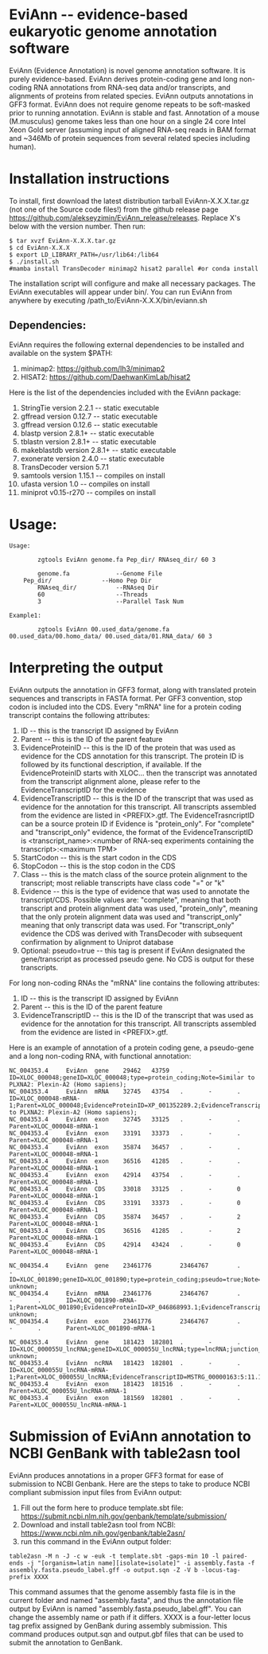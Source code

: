 # EviAnn -- evidence-based eukaryotic genome annotation software

EviAnn (Evidence Annotation) is novel genome annotation software. It is purely evidence-based. EviAnn derives protein-coding gene and long non-coding RNA annotations from RNA-seq data and/or transcripts, and alignments of proteins from related species. EviAnn outputs annotations in GFF3 format. EviAnn does not require genome repeats to be soft-masked prior to running annotation. EviAnn is stable and fast. Annotation of a mouse (M.musculus)  genome takes less than one hour on a single 24 core Intel Xeon Gold server (assuming input of aligned RNA-seq reads in BAM format and ~346Mb of protein sequences from several related species including human). 

# Installation instructions

To install, first download the latest distribution tarball EviAnn-X.X.X.tar.gz (not one of the Source code files!) from the github release page https://github.com/alekseyzimin/EviAnn_release/releases. Replace X's below with the version number. Then run:
```
$ tar xvzf EviAnn-X.X.X.tar.gz
$ cd EviAnn-X.X.X
$ export LD_LIBRARY_PATH=/usr/lib64:/lib64
$ ./install.sh
#mamba install TransDecoder minimap2 hisat2 parallel #or conda install
```
The installation script will configure and make all necessary packages.  The EviAnn executables will appear under bin/.  You can run EviAnn from anywhere by executing /path_to/EviAnn-X.X.X/bin/eviann.sh

## Dependencies:

EviAnn requires the following external dependencies to be installed and available on the system $PATH:

1. minimap2: https://github.com/lh3/minimap2
2. HISAT2: https://github.com/DaehwanKimLab/hisat2

Here is the list of the dependencies included with the EviAnn package:

1. StringTie version 2.2.1 -- static executable
2. gffread version 0.12.7 -- static executable
3. gffread version 0.12.6 -- static executable
4. blastp version 2.8.1+ -- static executable
5. tblastn version 2.8.1+ -- static executable
6. makeblastdb version 2.8.1+ -- static executable
7. exonerate version 2.4.0 -- static executable
8. TransDecoder version 5.7.1
9. samtools version 1.15.1 -- compiles on install
10. ufasta version 1.0 -- compiles on install
11. miniprot v0.15-r270 -- compiles on install

# Usage:
```
Usage:

        zgtools EviAnn genome.fa Pep_dir/ RNAseq_dir/ 60 3

        genome.fa             --Genome File
	Pep_dir/              --Homo Pep Dir
        RNAseq_dir/           --RNAseq Dir
        60                    --Threads
        3                     --Parallel Task Num

Example1:

        zgtools EviAnn 00.used_data/genome.fa 00.used_data/00.homo_data/ 00.used_data/01.RNA_data/ 60 3
```

# Interpreting the output

EviAnn outputs the annotation in GFF3 format, along with translated protein sequences and transcripts in FASTA format. Per GFF3 convention, stop codon is included into the CDS. Every "mRNA" line for a protein coding transcript contains the following attributes:

1. ID -- this is the transcript ID assigned by EviAnn
2. Parent -- this is the ID of the parent feature
3. EvidenceProteinID -- this is the ID of the protein that was used as evidence for the CDS annotation for this transcript. The protein ID is followed by its functional description, if available. If the EvidenceProteinID starts with XLOC... then the transcript was annotated from the transcript alignment alone, please refer to the EvidenceTranscriptID for the evidence
4. EvidenceTranscriptID -- this is the ID of the transcript that was used as evidence for the annotation for this transcript. All transcripts assembled from the evidence are listed in \<PREFIX\>.gtf.  The EvidenceTrasncriptID can be a source protein ID if Evidence is "protein_only".  For "complete" and "transcript_only" evidence, the format of the EvidenceTranscriptID is \<transcript_name\>:\<number of RNA-seq experiments containing the transcript\>:\<maximum TPM\>
5. StartCodon -- this is the start codon in the CDS
6. StopCodon -- this is the stop codon in the CDS
7. Class -- this is the match class of the source protein alignment to the transcript;  most reliable transcripts have class code "=" or "k"
8. Evidence -- this is the type of evidence that was used to annotate the transcript/CDS.  Possible values are: "complete", meaning that both transcript and protein alignment data was used, "protein_only", meaning that the only protein alignment data was used and "transcript_only" meaning that only transcript data was used.  For "transcript_only" evidence the CDS was derived with TransDecoder with subsequent confirmation by alignment to Uniprot database
9. Optional: pseudo=true -- this tag is present if EviAnn designated the gene/transcript as processed pseudo gene.  No CDS is output for these transcripts.

For long non-coding RNAs the "mRNA" line contains the following attributes:
1. ID -- this is the transcript ID assigned by EviAnn
2. Parent -- this is the ID of the parent feature
3. EvidenceTranscriptID -- this is the ID of the transcript that was used as evidence for the annotation for this transcript. All transcripts assembled from the evidence are listed in \<PREFIX\>.gtf. 

Here is an example of annotation of a protein coding gene, a pseudo-gene and a long non-coding RNA, with functional annotation:

```
NC_004353.4     EviAnn  gene    29462   43759   .       -       .       ID=XLOC_000048;geneID=XLOC_000048;type=protein_coding;Note=Similar to PLXNA2: Plexin-A2 (Homo sapiens);
NC_004353.4     EviAnn  mRNA    32745   43754   .       -       .       ID=XLOC_000048-mRNA-1;Parent=XLOC_000048;EvidenceProteinID=XP_001352289.2;EvidenceTranscriptID=MSTRG_00000148:4:7.702416;StartCodon=atg;StopCodon=TGA;Class==;Evidence=complete;Note=Similar to PLXNA2: Plexin-A2 (Homo sapiens);
NC_004353.4     EviAnn  exon    32745   33125   .       -       .       Parent=XLOC_000048-mRNA-1
NC_004353.4     EviAnn  exon    33191   33373   .       -       .       Parent=XLOC_000048-mRNA-1
NC_004353.4     EviAnn  exon    35874   36457   .       -       .       Parent=XLOC_000048-mRNA-1
NC_004353.4     EviAnn  exon    36516   41285   .       -       .       Parent=XLOC_000048-mRNA-1
NC_004353.4     EviAnn  exon    42914   43754   .       -       .       Parent=XLOC_000048-mRNA-1
NC_004353.4     EviAnn  CDS     33018   33125   .       -       0       Parent=XLOC_000048-mRNA-1
NC_004353.4     EviAnn  CDS     33191   33373   .       -       0       Parent=XLOC_000048-mRNA-1
NC_004353.4     EviAnn  CDS     35874   36457   .       -       2       Parent=XLOC_000048-mRNA-1
NC_004353.4     EviAnn  CDS     36516   41285   .       -       2       Parent=XLOC_000048-mRNA-1
NC_004353.4     EviAnn  CDS     42914   43424   .       -       0       Parent=XLOC_000048-mRNA-1

NC_004354.4     EviAnn  gene    23461776        23464767        .       -       .       ID=XLOC_001890;geneID=XLOC_001890;type=protein_coding;pseudo=true;Note=function unknown;
NC_004354.4     EviAnn  mRNA    23461776        23464767        .       -       .       ID=XLOC_001890-mRNA-1;Parent=XLOC_001890;EvidenceProteinID=XP_046868993.1;EvidenceTranscriptID=MSTRG_00006719:2:3.697180;StartCodon=atg;StopCodon=TAA;Class=k;Evidence=complete;pseudo=true;Note=function unknown;
NC_004354.4     EviAnn  exon    23461776        23464767        .       -       .       Parent=XLOC_001890-mRNA-1

NC_004353.4     EviAnn  gene    181423  182801  .       -       .       ID=XLOC_000055U_lncRNA;geneID=XLOC_000055U_lncRNA;type=lncRNA;junction_score=0;Note=function unknown;
NC_004353.4     EviAnn  ncRNA   181423  182801  .       -       .       ID=XLOC_000055U_lncRNA-mRNA-1;Parent=XLOC_000055U_lncRNA;EvidenceTranscriptID=MSTRG_00000163:5:11.129138
NC_004353.4     EviAnn  exon    181423  181516  .       -       .       Parent=XLOC_000055U_lncRNA-mRNA-1
NC_004353.4     EviAnn  exon    181569  182801  .       -       .       Parent=XLOC_000055U_lncRNA-mRNA-1
```

# Submission of EviAnn annotation to NCBI GenBank with table2asn tool

EviAnn produces annotations in a proper GFF3 format for ease of submission to NCBI Genbank.  Here are the steps to take to produce NCBI compliant submission input files from EviAnn output:

1. Fill out the form here to produce template.sbt file: https://submit.ncbi.nlm.nih.gov/genbank/template/submission/
2. Download and install table2asn tool from NCBI: https://www.ncbi.nlm.nih.gov/genbank/table2asn/
3. run this command in the EviAnn output folder:
```
table2asn -M n -J -c w -euk -t template.sbt -gaps-min 10 -l paired-ends -j "[organism=latin name][isolate=isolate]" -i assembly.fasta -f assembly.fasta.pseudo_label.gff -o output.sqn -Z -V b -locus-tag-prefix XXXX
```
This command assumes that the genome assembly fasta file is in the current folder and named "assembly.fasta", and thus the annotation file output by EviAnn is named "assembly.fasta.pseudo_label.gff". You can change the assembly name or path if it differs. XXXX is a four-letter locus tag prefix assigned by GenBank during assembly submission.  This command produces output.sqn and output.gbf files that can be used to submit the annotation to GenBank.

